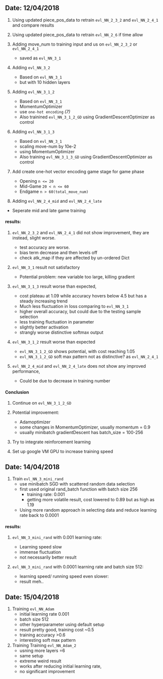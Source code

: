 ## Date: 12/04/2018

1. Using updated piece_pos_data to retrain `evl_NN_2_3_2` and `evl_NN_2_4_1` and compare results

2. Using updated piece_pos_data to retrain `evl_NN_2_6` if time allow

3. Adding move_num to training input and us on `evl_NN_2_3_2` or `evl_NN_2_4_1`
    - saved as `evl_NN_3_1`

4. Adding `evl_NN_3_2`
   - Based on `evl_NN_3_1`
   - but with 10 hidden layers

5. Adding `evl_NN_3_1_2`
   - Based on `evl_NN_3_1`
   - MomentumOptimizer
   - use `one-hot encoding` _(7)_
   - Also trainined `evl_NN_3_1_2_GD` using GradientDescentOptimizer as control

6. Adding `evl_NN_3_1_3`
   - Based on `evl_NN_3_1`
   - scaling move-num by 10e-2
   - using MomentumOptimizer
   - Also training `evl_NN_3_1_3_GD` using GradientDescentOptimizer as control

7. Add create one-hot vector encoding game stage for game phase
   - Opening `n <= 20`
   - Mid-Game `20 < n <= 60`
   - Endgame `n > 60(total_move_num)`

8.  Adding `evl_NN_2_4_mid` and `evl_NN_2_4_late`
   - Seperate mid and late game training


#### results:
1. `evl_NN_2_3_2` and `evl_NN_2_4_1` did not show improvement, they are instead, slight worse.
   - test accuracy are worse.
   - bias term decrease and then levels off
   - check atk_map if they are affected by un-ordered Dict

2. `evl_NN_3_1` result not satisfactory
   - Potential problem: new variable too large, killing gradient

3. `evl_NN_3_1_3` result worse than expected,
   - cost plateau at 1.09 while accuracy hovers below 4.5 but has a steady increasing trend
   - Much less fluctuation in loss comparing to `evl_NN_3_1`
   - higher overall accuracy, but could due to the testing sample selection
   - less training fluctuation in parameter
   - slightly better activation
   - strangly worse distinctive softmax output

4. `evl_NN_3_1_2` result worse than expected
   - `evl_NN_3_1_2_GD` shows potential, with cost reaching 1.05
   - `evl_NN_3_1_2_GD` soft max pattern not as distinctive? as `evl_NN_2_4_1`
5. `evl_NN_2_4_mid` and `evl_NN_2_4_late` does not show any improved performance,
   - Could be due to decrease in training number

#### Conclusion

1. Continue on  `evl_NN_3_1_2_GD`

2. Potential improvement:
   - Adamoptimizer
   - some changes in MomentumOptimizer, usually momentum = 0.9
   - usually minibatch gradientDescent has batch_size = 100-256

3. Try to integrate reinforcement learning

4. Set up google VM GPU to increase training speed


## Date: 14/04/2018

1. Train `evl_NN_3_mini_rand`
   - use minibatch SGD with scattered random data selection
   - first used original rand_batch function with batch size 256
       - training rate: 0.001
       - getting more volatile result, cost lowered to 0.89 but as high as 1.19
   - Using more random approach in selecting data and reduce learning rate back to 0.0001

#### results:
1. `evl_NN_3_mini_rand` with 0.001 learning rate:
   - Learning speed slow
   - immense fluctuation
   - not necessarily better result

2. `evl_NN_3_mini_rand` with 0.0001 learning rate and batch size 512:
   - learning speed/ running speed even slower:
   - result meh..



## Date: 15/04/2018

1. Training `evl_NN_Adam`
   - initial learning rate 0.001
   - batch size 512
   - other hyperparameter using default setup
   - result pretty good, training cost ~0.5
   - training accuracy >0.6
   - interesting soft max pattern
2. Training Training `evl_NN_Adam_2`
   - usning more layers =6
   - same setup
   - extreme weird result
   - works after reducing initial learning rate,
   - no significant improvement 
